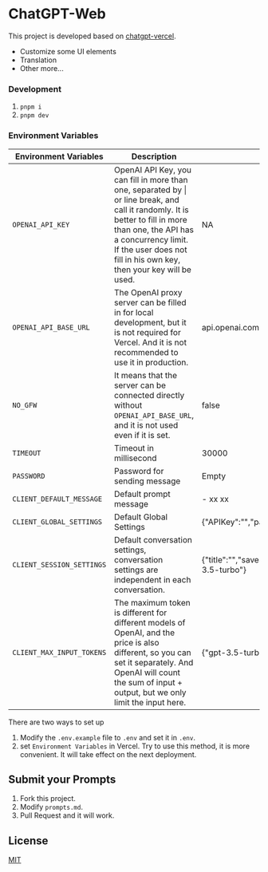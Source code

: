 # ChatGPT-Web

This project is developed based on [chatgpt-vercel](https://github.com/ourongxing/chatgpt-vercel).
- Customize some UI elements
- Translation
- Other more...

### Development
1. `pnpm i`
2. `pnpm dev`

### Environment Variables

| Environment Variables                  | Description                                                                                                                                                                                                                                       | Default Value                                                                                             |
| ------------------------- |---------------------------------------------------------------------------------------------------------------------------------------------------------------------------------------------------------------------------------------------------|-----------------------------------------------------------------------------------------------------------|
| `OPENAI_API_KEY`          | OpenAI API Key, you can fill in more than one, separated by \| or line break, and call it randomly. It is better to fill in more than one, the API has a concurrency limit. If the user does not fill in his own key, then your key will be used. | NA                                                                                                        |
| `OPENAI_API_BASE_URL`     | The OpenAI proxy server can be filled in for local development, but it is not required for Vercel. And it is not recommended to use it in production.                                                                                             | api.openai.com                                                                                            |
| `NO_GFW`                  | It means that the server can be connected directly without `OPENAI_API_BASE_URL`, and it is not used even if it is set.                                                                                                                           | false                                                                                                     |
| `TIMEOUT`                 | Timeout in millisecond                                                                                                                                                                                                                            | 30000                                                                                                     |
| `PASSWORD`                | Password for sending message                                                                                                                                                                                                                      | Empty                                                                                                     |
| `CLIENT_DEFAULT_MESSAGE`  | Default prompt message                                                                                                                                                                                                                            | - xx xx                                                                                                   |
| `CLIENT_GLOBAL_SETTINGS`  | Default Global Settings                                                                                                                                                                                                                           | {"APIKey":"","password":"","enterToSend":true}                                                            |
| `CLIENT_SESSION_SETTINGS` | Default conversation settings, conversation settings are independent in each conversation.                                                                                                                                                        | {"title":"","saveSession":true,"APITemperature":0.6,"continuousDialogue":true,"APIModel":"gpt-3.5-turbo"} |
| `CLIENT_MAX_INPUT_TOKENS` | The maximum token is different for different models of OpenAI, and the price is also different, so you can set it separately. And OpenAI will count the sum of input + output, but we only limit the input here.                                  | {"gpt-3.5-turbo":4096,"gpt-4":8192,"gpt-4-32k":32768}                                                     |

There are two ways to set up
1. Modify the `.env.example` file to `.env` and set it in `.env`.
2. set `Environment Variables` in Vercel. Try to use this method, it is more convenient. It will take effect on the next deployment.

## Submit your Prompts

1. Fork this project.
2. Modify `prompts.md`.
3. Pull Request and it will work.

## License

[MIT](./LICENSE)
